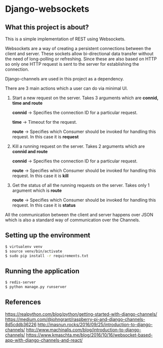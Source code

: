 Django-websockets
=================


What this project is about?
---------------------------

This is a simple implementation of REST using Websockets.

Websockets are a way of creating a persistent connections between the client and server. These sockets allow bi-directional data transfer without the need of long-polling or refreshing. Since these are also based on HTTP so only one HTTP request is sent to the server for establishing the connection.

Django-channels are used in this project as a dependency.

There are 3 main actions which a user can do via minimal UI.

1. Start a new request on the server. Takes 3 arguments which are **connid, time and route**

   **connid** -> Specifies the connection ID for a particular request.

   **time** -> Timeout for the request.

   **route** -> Specifies which Consumer should be invoked for handling this request. In this case it is **request**

2. Kill a running request on the server. Takes 2 arguments which are **connid and route**

   **connid** -> Specifies the connection ID for a particular request.

   **route** -> Specifies which Consumer should be invoked for handling this request. In this case it is **kill**

3. Get the status of all the running requests on the server. Takes only 1 argument which is **route**

   **route** -> Specifies which Consumer should be invoked for handling this request. In this case it is **status**

All the communication between the client and server happens over JSON which is also a standard way of communication over the Channels.

Setting up the environment
--------------------------

```bash
$ virtualenv venv
$ source venv/bin/activate
$ sudo pip install -r requirements.txt
```

Running the application
-----------------------

```bash
$ redis-server
$ python manage.py runserver
```

References
----------

https://realpython.com/blog/python/getting-started-with-django-channels/
https://medium.com/@johngrant/raspberry-pi-and-django-channels-8d5cddb36226
http://masnun.rocks/2016/09/25/introduction-to-django-channels/
http://www.machinalis.com/blog/introduction-to-django-channels/
https://www.kmaschta.me/blog/2016/10/16/websocket-based-app-with-django-channels-and-react/